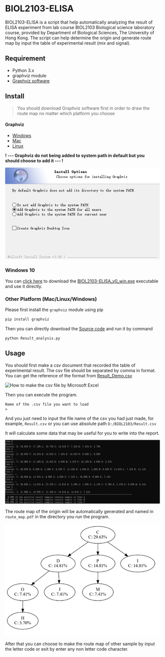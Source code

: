 # BIOL2103-ELISA

BIOL2103-ELISA is a script that help automatically analyzing the result of ELISA experiment from lab course BIOL2103 Biological science laboratory course, provided by Department of Biological Sciences, The University of Hong Kong. The script can help determine the origin and generate route map by input the table of experimental result (mix and signal).

## Requirement

+ Python 3.x
+ graphviz module
+ [Graphviz software](https://graphviz.org/download/)

## Install

> You should download Graphviz software first in order to draw the route map no matter which platform you choose

#### Graphviz

+ [Windows](https://graphviz.org/download/#windows)
+ [Mac](https://graphviz.org/download/#mac)
+ [Linux](https://graphviz.org/download/#linux)



**! --- Graphviz do not being added to system path in default but you should choose to add it --- !**

![Choose Add Graphviz to the system PATH](https://github.com/hkumaster/BIOL2103-ELISA/raw/main/Documentation/Pictures/GraphvizInstallChoice.png)

### Windows 10

You can [click here](https://github.com/hkumaster/BIOL2103-ELISA/releases/tag/v0.0) to download the [BIOL2103-ELISA_v0_win.exe](https://github.com/hkumaster/BIOL2103-ELISA/releases/download/v0.0/BIOL2103-ELISA_v0_win.exe) executable and use it directly.

### Other Platform (Mac/Linux/Windows)

Please first install the ```graphviz``` module using pip

```bash
pip install graphviz
```

Then you can directly download the [Source code](https://github.com/hkumaster/BIOL2103-ELISA/releases/tag/v0.0) and run it by command

```shell
python Result_analysis.py
```

## Usage

You should first make a csv document that recorded the table of experimental result. The csv file should be separated by comma in format. You can get the reference of the format from [Result_Demo.csv](https://github.com/hkumaster/BIOL2103-ELISA/blob/main/Result_Demo.csv)

![How to make the csv file by Microsoft Excel](https://github.com/hkumaster/BIOL2103-ELISA/raw/main/Documentation/Pictures/MakeCSV.gif)

Then you can execute the program.

```shell
Name of the .csv file you want to load
>
```

And you just need to input the file name of the csv you had just made, for example, ```Result.csv``` or you can use absolute path ```D:/BIOL2103/Result.csv```

It will calculate some data that may be useful for you to write into the report.

![Part of the Data](https://github.com/hkumaster/BIOL2103-ELISA/raw/main/Documentation/Pictures/ProgramDemo.png)

The route map of the origin will be automatically generated and named in ```route_map.pdf``` in the directory you run the program. 

![route map of origin sample](https://github.com/hkumaster/BIOL2103-ELISA/raw/main/Documentation/Pictures/RouteMapOrigin.png)

After that you can choose to make the route map of other sample by input the letter code or exit by enter any non letter code character.